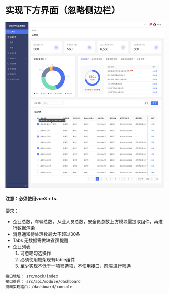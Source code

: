 
# 实现下方界面（忽略侧边栏）

<img src="./src/assets/image/img.png" alt="Pear Admin Ant Version">


#### 注意：必须使用vue3 + ts 

要求：
- 企业总数，车辆总数，从业人员总数，安全员总数上方模块需提取组件，再进行数据渲染
- 消息通知待处理数最大不超过30条
- Tabs 无数据需做缺省页提醒
- 企业列表
    1. 可忽略勾选操作
    2. 必须使用框架现有table组件
    3. 至少实现不低于一项筛选项，不使用接口，前端进行筛选
```aidl
接口地址： src/mock/index
接口处理： src/api/module/dashboard
页面实现路由：/dashboard/console
```
      
